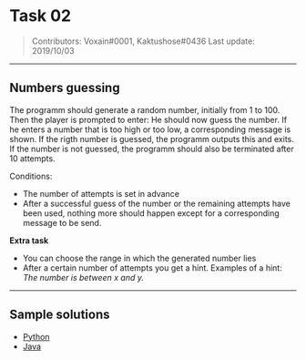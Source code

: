 # Task 02
> Contributors: Voxain#0001, Kaktushose#0436
> Last update:  2019/10/03

---

## Numbers guessing

The programm should generate a random number, initially from 1 to 100. Then the player is prompted to enter: He should now guess the number. If he enters a number that is too high or too low, a corresponding message is shown. If the rigth number is guessed, the programm outputs this and exits.
If the number is not guessed, the programm should also be terminated after 10 attempts.

Conditions:
- The number of attempts is set in advance
- After a successful guess of the number or the remaining attempts have been used, nothing more should happen except for a corresponding message to be send.

**Extra task**
- You can choose the range in which the generated number lies
- After a certain number of attempts you get a hint. Examples of a hint: *The number is between x and y.*

---

## Sample solutions

- [Python](solutions/python/python.py)
- [Java](solutions/java/Main.java)

